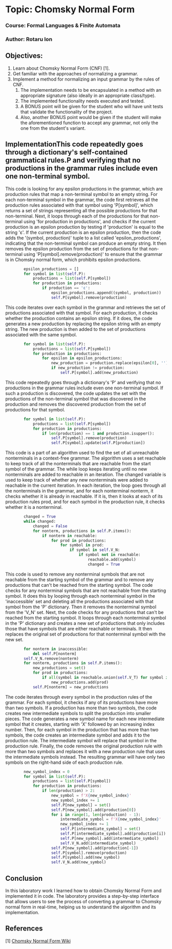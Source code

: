 # Topic: Chomsky Normal Form

### Course: Formal Languages & Finite Automata
### Author: Rotaru Ion 

## Objectives:
1. Learn about Chomsky Normal Form (CNF) [1].
2. Get familiar with the approaches of normalizing a grammar.
3. Implement a method for normalizing an input grammar by the rules of CNF.
    1. The implementation needs to be encapsulated in a method with an appropriate signature (also ideally in an appropriate class/type).
    2. The implemented functionality needs executed and tested.
    3. A BONUS point will be given for the student who will have unit tests that validate the functionality of the project.
    4. Also, another BONUS point would be given if the student will make the aforementioned function to accept any grammar, not only the one from the student's variant.
## ImplementationThis code repeatedly goes through a dictionary's self-contained grammatical rules.P and verifying that no productions in the grammar rules include even one non-terminal symbol. 
This code is looking for any epsilon productions in the grammar, which are production rules that map a non-terminal symbol to an empty string.
For each non-terminal symbol in the grammar, the code first retrieves all the production rules associated with that symbol using 'P[symbol]', which returns a set of strings representing all the possible productions for that non-terminal.
Next, it loops through each of the productions for that non-terminal using 'for production in productions', and checks if the current production is an epsilon production by testing if 'production' is equal to the string 'ε'.
If the current production is an epsilon production, then the code adds the '(symbol, production)' tuple to a list called 'epsilon_productions', indicating that the non-terminal symbol can produce an empty string. It then removes the epsilon production from the set of productions for that non-terminal using 'P[symbol].remove(production)' to ensure that the grammar is in Chomsky normal form, which prohibits epsilon productions.
```python
        epsilon_productions = []
        for symbol in list(self.P):
            productions = list(self.P[symbol])
            for production in productions:
                if production == 'ε':
                    epsilon_productions.append((symbol, production))
                    self.P[symbol].remove(production)
```
This code iterates over each symbol in the grammar and retrieves the set of productions associated with that symbol. For each production, it checks whether the production contains an epsilon string. If it does, the code generates a new production by replacing the epsilon string with an empty string. The new production is then added to the set of productions associated with the same symbol.
```python
        for symbol in list(self.P):
            productions = list(self.P[symbol])
            for production in productions:
                for epsilon in epsilon_productions:
                    new_production = production.replace(epsilon[0], '')
                    if new_production != production:
                        self.P[symbol].add(new_production)
```
This code repeatedly goes through a dictionary's 'P' and verifying that no productions in the grammar rules include even one non-terminal symbol. 
If such a production is discovered, the code updates the set with the productions of the non-terminal symbol that was discovered in the production and removes the discovered production from the set of productions for that symbol.
```python
        for symbol in list(self.P):
            productions = list(self.P[symbol])
            for production in productions:
                if len(production) == 1 and production.isupper():
                    self.P[symbol].remove(production)
                    self.P[symbol].update(self.P[production])
```
This code is a part of an algorithm used to find the set of all unreachable nonterminals in a context-free grammar.
The algorithm uses a set reachable to keep track of all the nonterminals that are reachable from the start symbol of the grammar.
The while loop keeps iterating until no new nonterminals are added to reachable in an iteration. The changed variable is used to keep track of whether any new nonterminals were added to reachable in the current iteration.
In each iteration, the loop goes through all the nonterminals in the grammar, and for each nonterminal nonterm, it checks whether it is already in reachable. If it is, then it looks at each of its production rules prod, and for each symbol in the production rule, it checks whether it is a nonterminal.
```python
        changed = True
        while changed:
            changed = False
            for nonterm, productions in self.P.items():
                if nonterm in reachable:
                    for prod in productions:
                        for symbol in prod:
                            if symbol in self.V_N:
                                if symbol not in reachable:
                                    reachable.add(symbol)
                                    changed = True
```
This code is used to remove any nonterminal symbols that are not reachable from the starting symbol of the grammar and to remove any productions that can't be reached from the starting symbol.
The code checks for any nonterminal symbols that are not reachable from the starting symbol. It does this by looping through each nonterminal symbol in the 'inaccessible' set and deleting all the productions associated with that symbol from the 'P' dictionary. Then it removes the nonterminal symbol from the 'V_N' set.
Next, the code checks for any productions that can't be reached from the starting symbol. It loops through each nonterminal symbol in the 'P' dictionary and creates a new set of productions that only includes those that have symbols that are either reachable or terminals. It then replaces the original set of productions for that nonterminal symbol with the new set.
```python
        for nonterm in inaccessible:
            del self.P[nonterm]
        self.V_N.remove(nonterm)
        for nonterm, productions in self.P.items():
            new_productions = set()
            for prod in productions:
                if all(symbol in reachable.union(self.V_T) for symbol in prod):
                    new_productions.add(prod)
            self.P[nonterm] = new_productions
```
The code iterates through every symbol in the production rules of the grammar. For each symbol, it checks if any of its productions have more than two symbols. If a production has more than two symbols, the code creates new intermediate symbols to split the production into smaller pieces.
The code generates a new symbol name for each new intermediate symbol that it creates, starting with 'X' followed by an increasing index number. Then, for each symbol in the production that has more than two symbols, the code creates an intermediate symbol and adds it to the production rule. The intermediate symbol will replace that symbol in the production rule.
Finally, the code removes the original production rule with more than two symbols and replaces it with a new production rule that uses the intermediate symbols instead. The resulting grammar will have only two symbols on the right-hand side of each production rule.
```python
        new_symbol_index = 0
        for symbol in list(self.P):
            productions = list(self.P[symbol])
            for production in productions:
                if len(production) > 2:
                    new_symbol = f'X{new_symbol_index}'
                    new_symbol_index += 1
                    self.P[new_symbol] = set()
                    self.P[new_symbol].add(production[0])
                    for i in range(1, len(production) - 1):
                        intermediate_symbol = f'X{new_symbol_index}'
                        new_symbol_index += 1
                        self.P[intermediate_symbol] = set()
                        self.P[intermediate_symbol].add(production[i])
                        self.P[new_symbol].add(intermediate_symbol)
                        self.V_N.add(intermediate_symbol)
                    self.P[new_symbol].add(production[-1])
                    self.P[symbol].remove(production)
                    self.P[symbol].add(new_symbol)
                    self.V_N.add(new_symbol)
```
## Conclusion
In this laboratory work I learned how to obtain Chomsky Normal Form and implemented it in code. 
The laboratory provides a step-by-step interface that allows users to see the process of converting a grammar to Chomsky normal form in real-time, helping us to understand the algorithm and its implementation.
## References
[1] [Chomsky Normal Form Wiki](https://en.wikipedia.org/wiki/Chomsky_normal_form)
                 
